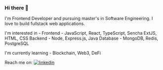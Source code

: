 ### Hi there 👋

I'm Frontend Developer and pursuing master's in Software Engineering.
I love to build fullstack web applications. 

I'm interested in -
Frontend - JavaScript, React, TypeScript, Sencha ExtJS, HTML, CSS
Backend - Node, Express.js, Java
Database - MongoDB, Redis, PostgreSQL

I'm currently learning -
Blockchain, Web3, DeFi

Reach me on: 
[![linkedin](https://img.shields.io/badge/linkedin-0A66C2?style=for-the-badge&logo=linkedin&logoColor=white)](https://www.linkedin.com/in/mohit-yeware-a47684164/)
